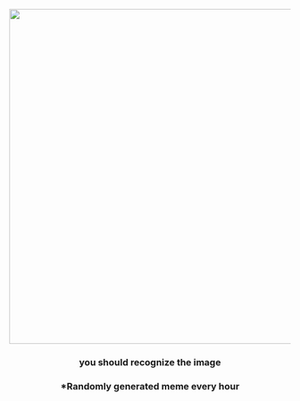 <p align="center">
        <img src="https://i.redd.it/m99j7c7klr1a1.jpg" width="600" height="600">
        </p>
        <h3 align="center">you should recognize the image</h3>
        <h3 align="center">*Randomly generated meme every hour</h3>
    